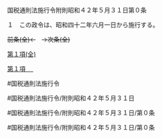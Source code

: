 国税通則法施行令附則昭和４２年５月３１日第０条

１　この政令は、昭和四十二年六月一日から施行する。

~~前条(全)←~~　~~→次条(全)~~

[第１項(全)](国税通則法施行＿令附則昭和４２年５月３１日第０条第１項_.md)  

[第１項 　 ](国税通則法施行＿令附則昭和４２年５月３１日第０条第１項.md)  

#国税通則法施行令

#国税通則法施行令/附則昭和４２年５月３１日

#国税通則法施行令/附則昭和４２年５月３１日/第０条

#国税通則法施行令/附則昭和４２年５月３１日/第０条

